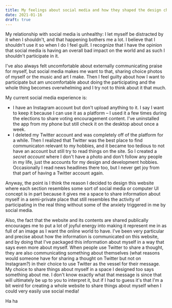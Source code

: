 ```yaml
---
title: My feelings about social media and how they shaped the design choices I made on this website
date: 2021-01-16
draft: true
---
```


My relationship with social media is unhealthy: I let myself be distracted by it when I shouldn't, and that happening bothers me a lot. I believe that I shouldn't use it so when I do I feel guilt. I recognize that I have the opinion that social media is having an overall bad impact on the world and as such I shouldn't participate in it.

I've also always felt uncomfortable about externally communicating praise for myself, but social media makes me want to that, sharing choice photos of myself or the music and art I make. Then I feel guilty about how I want to participate but am uncomfortable about doing the participating and the whole thing becomes overwhelming and I try not to think about it that much.

My current social media experience is:

- I have an Instagram account but don't upload anything to it. I say I want to keep it because I can use it as a platform – I used it a few times during the elections to share voting encouragement content. I've uninstalled the app from my phone but still check it on the desktop about once a week.
- I deleted my Twitter account and was completely off of the platform for a while. Then I realized that Twitter was the best place to find communicaton relevant to my hobbies, and it became too tedious to not have an account but still try to read things on the site. So I created a _secret account_ where I don't have a photo and don't follow any people in my life, just the accounts for my design and development hobbies. Occasionally I read news headlines there too, but I never get joy from that part of having a Twitter account again.

Anyway, the point is I think the reason I decided to design this website where each section resembles some sort of social media or computer UI concept is in part because it gives me a space to share information about myself in a semi-private place that still resembles the activity of participating in the real thing without some of the anxiety triggered in me by social media.

Also, the fact that the website and its contents are shared publically encourages me to put a lot of joyful energy into making it represent me in as full of an image as I want the online world to have. I've been very particular and precise about how the information is communicated on this website, and by doing that I've packaged this information about myself in a way that says even more about myself. When people use Twitter to share a thought, they are also communicating something about themselves (what reasons would someone have for sharing a thought on Twitter but not on Instagram?) in their choice to use Twitter as the vessel for their message. My choice to share things about myself in a space I designed too says something about me. I don't know exactly what that message is since that will ultimately be up to you to interpret it, but if I had to guess it's that I'm a bit weird for creating a whole website to share things about myself when I could very easily use social media!

Ha ha

